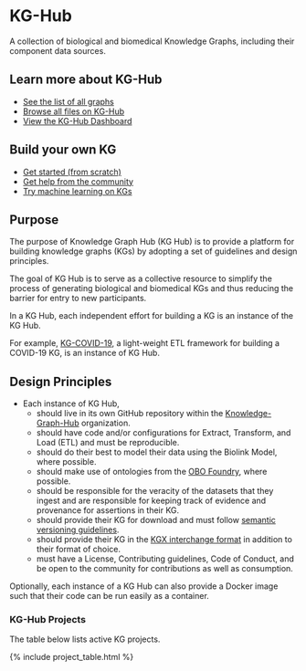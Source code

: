 # KG-Hub

A collection of biological and biomedical Knowledge Graphs, including their component data sources.

## Learn more about KG-Hub

- [See the list of all graphs](https://kghub.io/MANIFEST.yaml)
- [Browse all files on KG-Hub](https://kghub.io/)
- [View the KG-Hub Dashboard](http://kghub.org/kg-hub-dashboard/)

## Build your own KG

- [Get started (from scratch)](https://github.com/Knowledge-Graph-Hub/knowledge-graph-hub-support/blob/main/kg-hub-tutorials/KG-Hub%20Tutorial%201%20-%20Getting%20Started.ipynb)
- [Get help from the community](https://github.com/Knowledge-Graph-Hub/knowledge-graph-hub-support)
- [Try machine learning on KGs](https://github.com/Knowledge-Graph-Hub/knowledge-graph-hub-support/blob/main/kg-hub-tutorials/KG-Hub%20Tutorial%203%20-%20Link%20Prediction%20and%20More%20Graph%20Machine%20Learning.ipynb)

## Purpose

The purpose of Knowledge Graph Hub (KG Hub) is to provide a platform for building knowledge graphs (KGs) by adopting a set of guidelines and design principles.

The goal of KG Hub is to serve as a collective resource to simplify the process of generating biological and biomedical KGs and thus reducing the barrier for entry to new participants.

In a KG Hub, each independent effort for building a KG is an instance of the KG Hub.

For example, [KG-COVID-19](https://github.com/Knowledge-Graph-Hub/kg-covid-19), a light-weight ETL framework for building a COVID-19 KG, is an instance of KG Hub.

## Design Principles

- Each instance of KG Hub,
  - should live in its own GitHub repository within the [Knowledge-Graph-Hub](https://github.com/Knowledge-Graph-Hub/) organization.
  - should have code and/or configurations for Extract, Transform, and Load (ETL) and must be reproducible.
  - should do their best to model their data using the Biolink Model, where possible.
  - should make use of ontologies from the [OBO Foundry](http://www.obofoundry.org/), where possible.
  - should be responsible for the veracity of the datasets that they ingest and are responsible for keeping track of evidence and provenance for assertions in their KG.
  - should provide their KG for download and must follow [semantic versioning guidelines](https://semver.org/).
  - should provide their KG in the [KGX interchange format](https://github.com/NCATS-Tangerine/kgx/blob/master/data-preparation.md) in addition to their format of choice.
  - must have a License, Contributing guidelines, Code of Conduct, and be open to the community for contributions as well as consumption.

Optionally, each instance of a KG Hub can also provide a Docker image such that their code can be run easily as a container.

### KG-Hub Projects
The table below lists active KG projects.

{% include project_table.html %}
